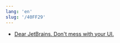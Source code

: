 ```yaml
---
lang: 'en'
slug: '/40FF29'
---
```


- [Dear JetBrains. Don't mess with your UI.](https://neil.computer/notes/dear-jetbrains-dont-mess-with-your-ui/)
